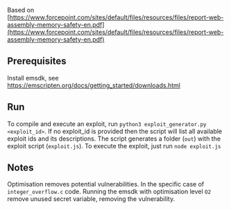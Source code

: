 

Based on [https://www.forcepoint.com/sites/default/files/resources/files/report-web-assembly-memory-safety-en.pdf](https://www.forcepoint.com/sites/default/files/resources/files/report-web-assembly-memory-safety-en.pdf)

Prerequisites
-------------

Install emsdk, see <https://emscripten.org/docs/getting_started/downloads.html>

Run
---

To compile and execute an  exploit, run ```python3 exploit_generator.py <exploit_id>```. If no exploit_id is provided then the script will list all available exploit ids and its descriptions. The script generates a folder (```out```) with the exploit script (```exploit.js```). To execute the exploit, just run ```node exploit.js```


Notes
---

Optimisation removes potential vulnerabilities. In the specific case of ```integer_overflow.c``` code. Running the emsdk with optimisation level ```O2``` remove unused secret variable, removing the vulnerability.